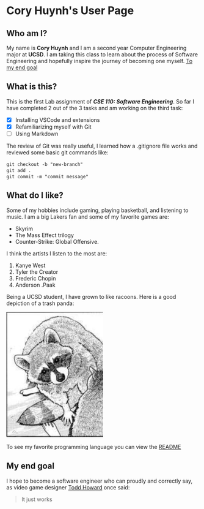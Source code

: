 # Cory Huynh's User Page
## Who am I?
My name is **Cory Huynh** and I am a second year Computer Engineering major at **UCSD**. I am taking this class to learn about the process of Software Engineering and hopefully inspire the journey of becoming one myself. [To my end goal](#my-end-goal)
## What is this?
This is the first Lab assignment of ***CSE 110: Software Engineering***. So far I have completed 2 out of the 3 tasks and am working on the third task:
- [x] Installing VSCode and extensions
- [x] Refamiliarizing myself with Git
- [ ] Using Markdown
  
The review of Git was really useful, I learned how a .gitignore file works and reviewed some basic git commands like: 
```
git checkout -b "new-branch"
git add .
git commit -m "commit message"
```

## What do I like?
Some of my hobbies include gaming, playing basketball, and listening to music. I am a big Lakers fan and some of my favorite games are: 
- Skyrim
- The Mass Effect trilogy
- Counter-Strike: Global Offensive.
  
I think the artists I listen to the most are:
1. Kanye West
2. Tyler the Creator
3. Frederic Chopin
4. Anderson .Paak
   
Being a UCSD student, I have grown to like racoons. Here is a good depiction of a trash panda:

![image info](racoon.JPG)

To see my favorite programming language you can view the [README](README.md)

## My end goal
I hope to become a software engineer who can proudly and correctly say, as video game designer [Todd Howard](https://en.wikipedia.org/wiki/Todd_Howard) once said:

> It just works
